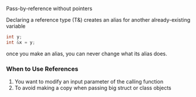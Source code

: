Pass-by-reference without pointers

Declaring a reference type (T&) creates an alias for another already-existing variable
```c++
int y;
int &x = y;
```
once you make an alias, you can never change what its alias does.

### When to Use References
1) You want to modify an input parameter of the calling function
2) To avoid making a copy when passing big struct or class objects